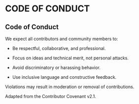 # CODE OF CONDUCT

## Code of Conduct
We expect all contributors and community members to:

- Be respectful, collaborative, and professional.

- Focus on ideas and technical merit, not personal attacks.

- Avoid discriminatory or harassing behavior.

- Use inclusive language and constructive feedback.

Violations may result in moderation or removal of contributions.

Adapted from the Contributor Covenant v2.1.


